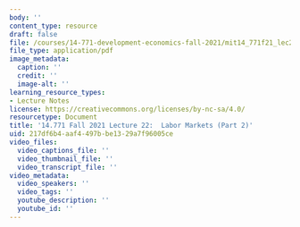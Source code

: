 ```yaml
---
body: ''
content_type: resource
draft: false
file: /courses/14-771-development-economics-fall-2021/mit14_771f21_lec22_labor.pdf
file_type: application/pdf
image_metadata:
  caption: ''
  credit: ''
  image-alt: ''
learning_resource_types:
- Lecture Notes
license: https://creativecommons.org/licenses/by-nc-sa/4.0/
resourcetype: Document
title: '14.771 Fall 2021 Lecture 22:  Labor Markets (Part 2)'
uid: 217df6b4-aaf4-497b-be13-29a7f96005ce
video_files:
  video_captions_file: ''
  video_thumbnail_file: ''
  video_transcript_file: ''
video_metadata:
  video_speakers: ''
  video_tags: ''
  youtube_description: ''
  youtube_id: ''
---
```

